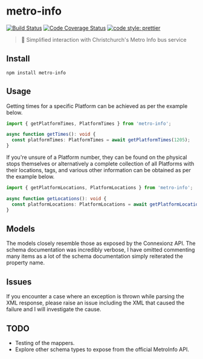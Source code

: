 # metro-info

[![Build Status](https://img.shields.io/travis/Codex-/metro-info.svg?style=flat-square)](https://travis-ci.org/Codex-/metro-info)
[![Code Coverage Status](https://img.shields.io/coveralls/github/Codex-/metro-info.svg?style=flat-square)](https://coveralls.io/github/Codex-/metro-info)
[![code style: prettier](https://img.shields.io/badge/code_style-prettier-ff69b4.svg?style=flat-square)](https://github.com/prettier/prettier)

> 🚌 Simplified interaction with Christchurch's Metro Info bus service

## Install

```
npm install metro-info
```

## Usage

Getting times for a specific Platform can be achieved as per the example below.

```typescript
import { getPlatformTimes, PlatformTimes } from 'metro-info';

async function getTimes(): void {
  const platformTimes: PlatformTimes = await getPlatformTimes(1205);
}
```

If you're unsure of a Platform number, they can be found on the physical stops themselves or alternatively a complete collection of all Platforms with their locations, tags, and various other information can be obtained as per the example below.

```typescript
import { getPlatformLocations, PlatformLocations } from 'metro-info';

async function getLocations(): void {
  const platformLocations: PlatformLocations = await getPlatformLocations();
}
```

## Models

The models closely resemble those as exposed by the Connexionz API. The schema documentation was incredibly verbose, I have omitted commenting many items as a lot of the schema documentation simply reiterated the property name.

## Issues

If you encounter a case where an exception is thrown while parsing the XML response, please raise an issue including the XML that caused the failure and I will investigate the cause.

## TODO

- Testing of the mappers.
- Explore other schema types to expose from the official MetroInfo API.

